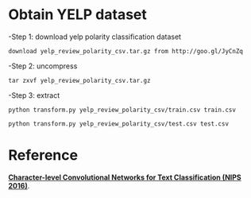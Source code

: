 # Obtain YELP dataset
-Step 1: download yelp polarity classification dataset

    download yelp_review_polarity_csv.tar.gz from http://goo.gl/JyCnZq 

-Step 2: uncompress

    tar zxvf yelp_review_polarity_csv.tar.gz

-Step 3: extract

    python transform.py yelp_review_polarity_csv/train.csv train.csv

    python transform.py yelp_review_polarity_csv/test.csv test.csv

# Reference
**[Character-level Convolutional Networks for Text Classification (NIPS 2016)](https://papers.nips.cc/paper/5782-character-level-convolutional-networks-for-text-classification.pdf)**.
